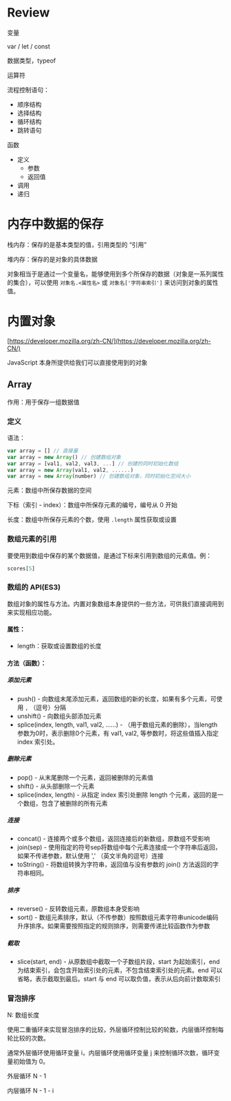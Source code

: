 # Review

变量

var / let / const

数据类型，typeof

运算符

流程控制语句：

- 顺序结构
- 选择结构
- 循环结构
- 跳转语句

函数

- 定义
  - 参数
  - 返回值
- 调用
- 递归

# 内存中数据的保存

栈内存：保存的是基本类型的值，引用类型的 “引用”

堆内存：保存的是对象的具体数据

对象相当于是通过一个变量名，能够使用到多个所保存的数据（对象是一系列属性的集合），可以使用 `对象名.<属性名>` 或 `对象名['字符串索引']` 来访问到对象的属性值。

# 内置对象

[https://developer.mozilla.org/zh-CN/](https://developer.mozilla.org/zh-CN/)

JavaScript 本身所提供给我们可以直接使用到的对象

## Array

作用：用于保存一组数据值

### 定义

语法：

```js
var array = [] // 直接量
var array = new Array() // 创建数组对象
var array = [val1, val2, val3, ...] // 创建的同时初始化数组
var array = new Array(val1, val2, ......)
var array = new Array(number) // 创建数组对象，同时初始化空间大小
```

元素：数组中所保存数据的空间

下标（索引 - index）：数组中所保存元素的编号，编号从 0 开始

长度：数组中所保存元素的个数，使用 `.length` 属性获取或设置

### 数组元素的引用

要使用到数组中保存的某个数据值，是通过下标来引用到数组的元素值。例：

```js
scores[5]
```

### 数组的 API(ES3)

数组对象的属性与方法。内置对象数组本身提供的一些方法，可供我们直接调用到来实现相应功能。

#### 属性：

- length：获取或设置数组的长度

#### 方法（函数）：

##### 添加元素

- push() - 向数组末尾添加元素，返回数组的新的长度，如果有多个元素，可使用 `,` （逗号）分隔
- unshift() - 向数组头部添加元素
- splice(index, length, val1, val2, ......) - （用于数组元素的删除），当length 参数为0时，表示删除0个元素，有 val1, val2, 等参数时，将这些值插入指定 index 索引处。

##### 删除元素

- pop() - 从末尾删除一个元素，返回被删除的元素值
- shift() - 从头部删除一个元素
- splice(index, length) - 从指定 index 索引处删除 length 个元素，返回的是一个数组，包含了被删除的所有元素

##### 连接

- concat() - 连接两个或多个数组，返回连接后的新数组，原数组不受影响
- join(sep) - 使用指定的符号sep将数组中每个元素连接成一个字符串后返回，如果不传递参数，默认使用 ',' （英文半角的逗号）连接
- toString() - 将数组转换为字符串，返回值与没有参数的 join() 方法返回的字符串相同。

##### 排序

- reverse() - 反转数组元素，原数组本身受影响
- sort() - 数组元素排序，默认（不传参数）按照数组元素字符串unicode编码升序排序。如果需要按照指定的规则排序，则需要传递比较函数作为参数

##### 截取

- slice(start, end) - 从原数组中截取一个子数组片段，start 为起始索引，end 为结束索引，会包含开始索引处的元素，不包含结束索引处的元素。end 可以省略，表示截取到最后。start 与 end 可以取负值，表示从后向前计数取索引

### 冒泡排序

N: 数组长度

使用二重循环来实现冒泡排序的比较，外层循环控制比较的轮数，内层循环控制每轮比较的次数。

通常外层循环使用循环变量 i，内层循环使用循环变量 j 来控制循环次数，循环变量初始值为 0。

外层循环 N - 1

内层循环 N - 1 - i